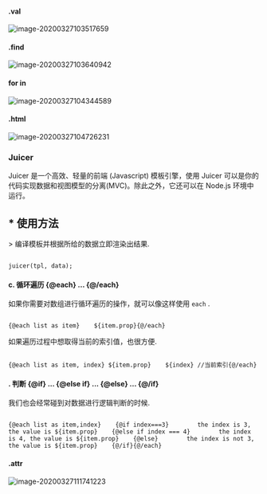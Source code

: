 #### .val

![image-20200327103517659](C:\Users\SuperLjf\AppData\Roaming\Typora\typora-user-images\image-20200327103517659.png)

#### .find 

![image-20200327103640942](C:\Users\SuperLjf\AppData\Roaming\Typora\typora-user-images\image-20200327103640942.png)

#### for in 

![image-20200327104344589](C:\Users\SuperLjf\AppData\Roaming\Typora\typora-user-images\image-20200327104344589.png)

#### .html

![image-20200327104726231](C:\Users\SuperLjf\AppData\Roaming\Typora\typora-user-images\image-20200327104726231.png)

### Juicer

Juicer 是一个高效、轻量的前端 (Javascript) 模板引擎，使用 Juicer 可以是你的代码实现数据和视图模型的分离(MVC)。除此之外，它还可以在 Node.js 环境中运行。

<script type="text/javascript" src="juicer-min.js"></script>

## * 使用方法

\> 编译模板并根据所给的数据立即渲染出结果.

```

juicer(tpl, data);
```

#### c. 循环遍历 {@each} ... {@/each}

如果你需要对数组进行循环遍历的操作，就可以像这样使用 `each` .

```

{@each list as item}	${item.prop}{@/each}
```



如果遍历过程中想取得当前的索引值，也很方便.

```

{@each list as item, index}	${item.prop}	${index} //当前索引{@/each}
```

#### . 判断 {@if} ... {@else if} ... {@else} ... {@/if}

我们也会经常碰到对数据进行逻辑判断的时候.

```

{@each list as item,index}    {@if index===3}        the index is 3, the value is ${item.prop}    {@else if index === 4}        the index is 4, the value is ${item.prop}    {@else}        the index is not 3, the value is ${item.prop}    {@/if}{@/each}
```

#### .attr

![image-20200327111741223](C:\Users\SuperLjf\AppData\Roaming\Typora\typora-user-images\image-20200327111741223.png)